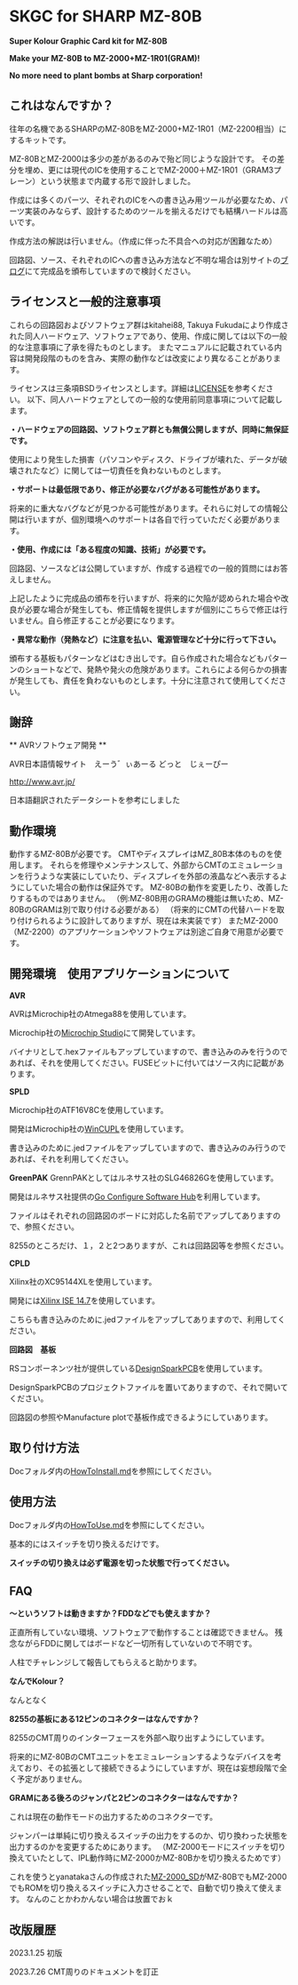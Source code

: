 # SKGC for SHARP MZ-80B
**Super Kolour Graphic Card kit for MZ-80B**

**Make your MZ-80B to MZ-2000+MZ-1R01(GRAM)!**

**No more need to plant bombs at Sharp corporation!**

## これはなんですか？ ##

往年の名機であるSHARPのMZ-80BをMZ-2000+MZ-1R01（MZ-2200相当）にするキットです。

MZ-80BとMZ-2000は多少の差があるのみで殆ど同じような設計です。
その差分を埋め、更には現代のICを使用することでMZ-2000＋MZ-1R01（GRAM3プレーン）という状態まで内蔵する形で設計しました。

作成には多くのパーツ、それぞれのICをへの書き込み用ツールが必要なため、パーツ実装のみならず、設計するためのツールを揃えるだけでも結構ハードルは高いです。

作成方法の解説は行いません。（作成に伴った不具合への対応が困難なため）

回路図、ソース、それぞれのICへの書き込み方法など不明な場合は別サイトの[ブログ](http://kitahei88.blog.fc2.com/)にて完成品を頒布していますので検討ください。

## ライセンスと一般的注意事項 ##

これらの回路図およびソフトウェア群はkitahei88, Takuya Fukudaにより作成された同人ハードウェア、ソフトウェアであり、使用、作成に関しては以下の一般的な注意事項に了承を得たものとします。
またマニュアルに記載されている内容は開発段階のものを含み、実際の動作などは改変により異なることがあります。

ライセンスは三条項BSDライセンスとします。詳細は[LICENSE](https://github.com/kitahei88/SKGC-for-MZ-80B/blob/main/LICENSE)を参考ください。
以下、同人ハードウェアとしての一般的な使用前同意事項について記載します。

**・ハードウェアの回路図、ソフトウェア群とも無償公開しますが、同時に無保証です。**

使用により発生した損害（パソコンやディスク、ドライブが壊れた、データが破壊されたなど）に関しては一切責任を負わないものとします。


**・サポートは最低限であり、修正が必要なバグがある可能性があります。**

将来的に重大なバグなどが見つかる可能性があります。それらに対しての情報公開は行いますが、個別環境へのサポートは各自で行っていただく必要があります。


**・使用、作成には「ある程度の知識、技術」が必要です。**

回路図、ソースなどは公開していますが、作成する過程での一般的質問にはお答えしません。

上記したように完成品の頒布を行いますが、将来的に欠陥が認められた場合や改良が必要な場合が発生しても、修正情報を提供しますが個別にこちらで修正は行いません。自ら修正することが必要になります。


**・異常な動作（発熱など）に注意を払い、電源管理など十分に行って下さい。**

頒布する基板もパターンなどはむき出しです。自ら作成された場合などもパターンのショートなどで、発熱や発火の危険があります。これらによる何らかの損害が発生しても、責任を負わないものとします。十分に注意されて使用してください。

## 謝辞 ##
** AVRソフトウェア開発 **

AVR日本語情報サイト　えーう゛ぃあーる どっと　じぇーぴー

http://www.avr.jp/

日本語翻訳されたデータシートを参考にしました

## 動作環境 ##
動作するMZ-80Bが必要です。
CMTやディスプレイはMZ_80B本体のものを使用します。
それらを修理やメンテナンスして、外部からCMTのエミュレーションを行うような実装にしていたり、ディスプレイを外部の液晶などへ表示するようにしていた場合の動作は保証外です。
MZ-80Bの動作を変更したり、改善したりするものではありません。
（例:MZ-80B用のGRAMの機能は無いため、MZ-80BのGRAMは別で取り付ける必要がある）
（将来的にCMTの代替ハードを取り付けられるように設計してありますが、現在は未実装です）
またMZ-2000（MZ-2200）のアプリケーションやソフトウェアは別途ご自身で用意が必要です。

## 開発環境　使用アプリケーションについて ##

**AVR**

AVRはMicrochip社のAtmega88を使用しています。

Microchip社の[Microchip Studio](https://www.microchip.com/en-us/tools-resources/develop/microchip-studio)にて開発しています。

バイナリとして.hexファイルもアップしていますので、書き込みのみを行うのであれば、それを使用してください。FUSEビットに付いてはソース内に記載があります。

**SPLD**

Microchip社のATF16V8Cを使用しています。

開発はMicrochip社の[WinCUPL](https://www.microchip.com/en-us/products/fpgas-and-plds/spld-cplds/pld-design-resources)を使用しています。

書き込みのために.jedファイルをアップしていますので、書き込みのみ行うのであれば、それを利用してください。

**GreenPAK**
GrennPAKとしてはルネサス社のSLG46826Gを使用しています。

開発はルネサス社提供の[Go Configure Software Hub](https://www.renesas.com/jp/ja/software-tool/go-configure-software-hub)を利用しています。

ファイルはそれぞれの回路図のボードに対応した名前でアップしてありますので、参照ください。

8255のところだけ、１，２と2つありますが、これは回路図等を参照ください。

**CPLD**

Xilinx社のXC95144XLを使用しています。

開発には[Xilinx ISE 14.7](https://japan.xilinx.com/products/design-tools/ise-design-suite/ise-webpack.html)を使用しています。

こちらも書き込みのために.jedファイルをアップしてありますので、利用してください。

**回路図　基板**

RSコンポーネンツ社が提供している[DesignSparkPCB](https://www.rs-online.com/designspark/pcb-software-jp)を使用しています。

DesignSparkPCBのプロジェクトファイルを置いてありますので、それで開いてください。

回路図の参照やManufacture plotで基板作成できるようにしていあります。


## 取り付け方法 ##
Docフォルダ内の[HowToInstall.md](./Doc/HowToInstall.md)を参照にしてください。

## 使用方法 ##
Docフォルダ内の[HowToUse.md](./Doc/HowToUse.md)を参照にしてください。

基本的にはスイッチを切り換えるだけです。

**スイッチの切り換えは必ず電源を切った状態で行ってください。**


## FAQ ##
**〜というソフトは動きますか？FDDなどでも使えますか？**

正直所有していない環境、ソフトウェアで動作することは確認できません。
残念ながらFDDに関してはボードなど一切所有していないので不明です。

人柱でチャレンジして報告してもらえると助かります。

**なんでKolour？**

なんとなく

**8255の基板にある12ピンのコネクターはなんですか？**

8255のCMT周りのインターフェースを外部へ取り出すようにしています。

将来的にMZ-80BのCMTユニットをエミュレーションするようなデバイスを考えており、その拡張として接続できるようにしていますが、現在は妄想段階で全く予定がありません。

**GRAMにある後ろのジャンパと2ピンのコネクターはなんですか？**

これは現在の動作モードの出力するためのコネクターです。

ジャンパーは単純に切り換えるスイッチの出力をするのか、切り換わった状態を出力するのかを変更するためにあります。
（MZ-2000モードにスイッチを切り換えていたとして、IPL動作時にMZ-2000かMZ-80Bかを切り換えるためです）

これを使うとyanatakaさんの作成された[MZ-2000_SD](https://github.com/yanataka60/MZ-2000_SD)がMZ-80BでもMZ-2000でもROMを切り換えるスイッチに入力させることで、自動で切り換えて使えます。
なんのことかわかんない場合は放置でおｋ

## 改版履歴 ##
2023.1.25
初版

2023.7.26
CMT周りのドキュメントを訂正
